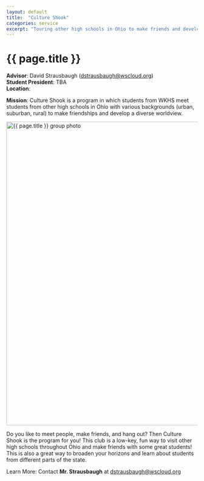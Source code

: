 ```yaml
---
layout: default
title:  "Culture Shook"
categories: service
excerpt: "Touring other high schools in Ohio to make friends and develop a diverse worldview"
---
```


# {{ page.title }}

**Advisor**: David Strausbaugh (<dstrausbaugh@wscloud.org>)
<br/>**Student President**: TBA
<br/>**Location**: 

**Mission**: Culture Shook is a program in which students from WKHS meet students from other high schools in Ohio with various backgrounds (urban, suburban, rural) to make friendships and develop a diverse worldview.

<img src="{{ site.baseurl }}/images/clubs/{{ page.title }}.jpg" alt="{{ page.title }} group photo" width="800"/>

Do you like to meet people, make friends, and hang out? Then Culture Shook is the program for you! This club is a low-key, fun way to visit other high schools throughout Ohio and make friends with some great students!  This is also a great way to broaden your horizons and learn about students from different parts of the state.

Learn More: Contact **Mr. Strausbaugh** at <dstrausbaugh@wscloud.org>